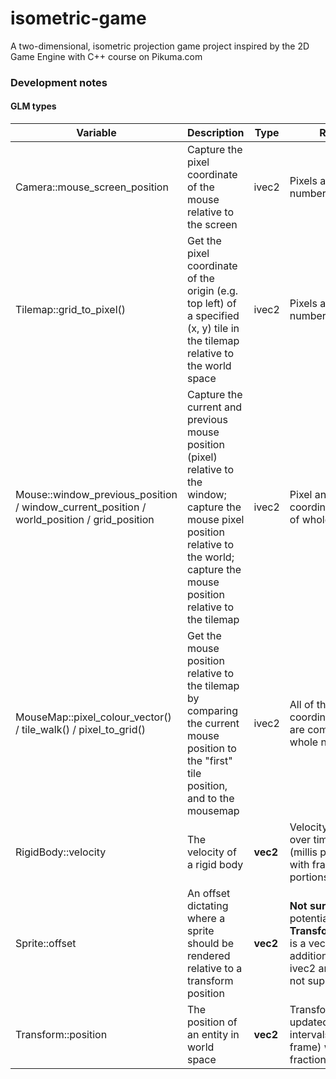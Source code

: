 # isometric-game
A two-dimensional, isometric projection game project inspired by the 2D Game Engine with C++ course on Pikuma.com

### Development notes

#### GLM types

| Variable | Description | Type | Reason |
|----------|-------------|------|--------|
|Camera::mouse_screen_position|Capture the pixel coordinate of the mouse relative to the screen|ivec2|Pixels are whole numbers|
|Tilemap::grid_to_pixel()|Get the pixel coordinate of the origin (e.g. top left) of a specified (x, y) tile in the tilemap relative to the world space|ivec2|Pixels are whole numbers|
|Mouse::window_previous_position / window_current_position / world_position / grid_position|Capture the current and previous mouse position (pixel) relative to the window; capture the mouse pixel position relative to the world; capture the mouse position relative to the tilemap|ivec2|Pixel and grid coordinates consist of whole numbers|
|MouseMap::pixel_colour_vector() / tile_walk() / pixel_to_grid()|Get the mouse position relative to the tilemap by comparing the current mouse position to the "first" tile position, and to the mousemap|ivec2|All of the relevant coordinate values are comprised of whole numbers|
|RigidBody::velocity|The velocity of a rigid body|**vec2**|Velocity is applied over time intervals (millis per frame) with fractional portions|
|Sprite::offset|An offset dictating where a sprite should be rendered relative to a transform position|**vec2**|**Not sure!** - potentially because __Transform::position__ is a vec2, and addition between a ivec2 and a vec2 is not supported|
|Transform::position|The position of an entity in world space|**vec2**|Transforms are updated over time intervals (millis per frame) with fractional portions|


